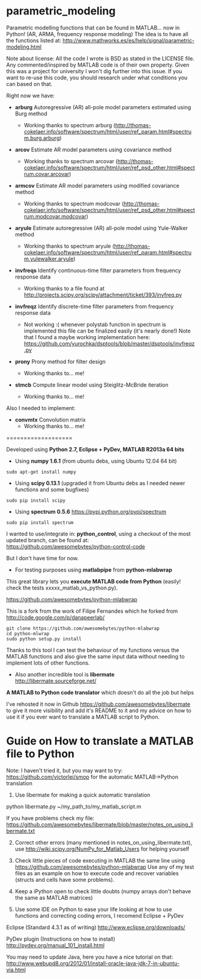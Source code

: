parametric_modeling
===================

Parametric modelling functions that can be found in MATLAB... now in Python!
(AR, ARMA, frequency response modeling)
The idea is to have all the functions listed at: http://www.mathworks.es/es/help/signal/parametric-modeling.html

Note about license: All the code I wrote is BSD as stated in the LICENSE file. Any commented/inspired by MATLAB code is of their own property. Given this was a project for university I won't dig further into this issue. If you want to re-use this code, you should research under what conditions you can based on that.

Right now we have:

* **arburg**	Autoregressive (AR) all-pole model parameters estimated using Burg method
  * Working thanks to spectrum arburg (http://thomas-cokelaer.info/software/spectrum/html/user/ref_param.html#spectrum.burg.arburg)

* **arcov**	Estimate AR model parameters using covariance method
  * Working thanks to spectrum arcovar (http://thomas-cokelaer.info/software/spectrum/html/user/ref_psd_other.html#spectrum.covar.arcovar)

* **armcov**	Estimate AR model parameters using modified covariance method
  * Working thanks to spectrum modcovar (http://thomas-cokelaer.info/software/spectrum/html/user/ref_psd_other.html#spectrum.modcovar.modcovar)

* **aryule**	Estimate autoregressive (AR) all-pole model using Yule-Walker method
  * Working thanks to spectrum aryule (http://thomas-cokelaer.info/software/spectrum/html/user/ref_param.html#spectrum.yulewalker.aryule)

* **invfreqs**	Identify continuous-time filter parameters from frequency response data
  * Working thanks to a file found at http://projects.scipy.org/scipy/attachment/ticket/393/invfreq.py

* **invfreqz**	Identify discrete-time filter parameters from frequency response data
  * Not working :( whenever polystab function in spectrum is implemented this file can be finalized easily (it's nearly done!) Note that I found a maybe working implementation here: https://github.com/yurochka/dsptools/blob/master/dsptools/invfreqz.py 

* **prony**	 Prony method for filter design
  * Working thanks to... me!

* **stmcb**	Compute linear model using Steiglitz-McBride iteration
  * Working thanks to... me!

Also I needed to implement:

* **convmtx**    Convolution matrix
  * Working thanks to... me!


===================

Developed using **Python 2.7, Eclipse + PyDev, MATLAB R2013a 64 bits**

* Using **numpy 1.6.1** (from ubuntu debs, using Ubuntu 12.04 64 bit)
```
sudo apt-get install numpy
```

* Using **scipy 0.13.1** (upgraded it from Ubuntu debs as I needed newer functions and some bugfixes)
```
sudo pip install scipy
```

* Using **spectrum 0.5.6** https://pypi.python.org/pypi/spectrum
```
sudo pip install spectrum 
```


I wanted to use/integrate in: **python_control**, using a checkout of the most updated branch, can be found at:
https://github.com/awesomebytes/python-control-code

But I don't have time for now.


* For testing purposes using **matlabpipe** from **python-mlabwrap**

This great library lets you **execute MATLAB code from Python** (easily! check the tests xxxxx_matlab_vs_python.py).

https://github.com/awesomebytes/python-mlabwrap

This is a fork from the work of Filipe Fernandes which he forked from http://code.google.com/p/danapeerlab/
```
git clone https://github.com/awesomebytes/python-mlabwrap
cd python-mlwrap
sudo python setup.py install
```

Thanks to this tool I can test the behaviour of my functions versus the MATLAB functions
and also give the same input data without needing to implement lots of other functions.

* Also another incredible tool is **libermate** http://libermate.sourceforge.net/

**A MATLAB to Python code translator** which doesn't do all the job but helps

I've rehosted it now in Github https://github.com/awesomebytes/libermate to give it more visibility and 
add it's README to it and my advice on how to use it if you ever want to translate a MATLAB script to Python.

Guide on How to translate a MATLAB file to Python
====================

Note: I haven't tried it, but you may want to try: https://github.com/victorlei/smop for the automatic MATLAB->Python translation

1) Use libermate for making a quick automatic translation

python libermate.py ~/my_path_to/my_matlab_script.m

If you have problems check my file: https://github.com/awesomebytes/libermate/blob/master/notes_on_using_libermate.txt

2) Correct other errors (many mentioned in notes_on_using_libermate.txt), use http://wiki.scipy.org/NumPy_for_Matlab_Users for helping yourself

3) Check little pieces of code executing in MATLAB the same line using https://github.com/awesomebytes/python-mlabwrap Use any of my test files as an example on how to execute code and recover variables (structs and cells have some problems).

4) Keep a iPython open to check little doubts (numpy arrays don't behave the same as MATLAB matrices)

5) Use some IDE on Python to ease your life looking at how to use functions and correcting coding errors, I recomend Eclipse + PyDev

Eclipse (Standard 4.3.1 as of writing) http://www.eclipse.org/downloads/

PyDev plugin (Instructions on how to install) http://pydev.org/manual_101_install.html

You may need to update Java, here you have a nice tutorial on that: http://www.webupd8.org/2012/01/install-oracle-java-jdk-7-in-ubuntu-via.html

